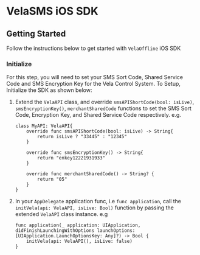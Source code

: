#  VelaSMS iOS SDK


## Getting Started

Follow the instructions below to get started with `VelaOffline` iOS SDK  


### Initialize

For this step, you will need to set your SMS Sort Code, Shared Service Code and SMS Encryption Key for the Vela Control System. To Setup, Initialize the SDK as shown below:  

1.  Extend the `VelaAPI` class, and override `smsAPIShortCode(bool: isLive)`,  `smsEncryptionKey()`, `merchantSharedCode` functions  to set the SMS Sort Code, Encryption Key, and Shared Service Code respectively.  e.g.  
    ```
    class MyAPI: VelaAPI{
        override func smsAPIShortCode(bool: isLive) -> String{
            return isLive ? "33445" : "12345"
        }
        
        override func smsEncryptionKey() -> String{
            return "enkey12221931933"
        }
        
        override func merchantSharedCode() -> String? {
            return "05"
        }
    }
    ```

2. In your `AppDelegate`  application func, i.e `func application`, call the `initVela(api: VelaAPI, isLive: Bool)` function by passing the  extended `VelaAPI` class instance. e.g  
    ```
    func application(_ application: UIApplication, didFinishLaunchingWithOptions launchOptions: [UIApplication.LaunchOptionsKey: Any]?) -> Bool {
        initVela(api: VelaAPI(), isLive: false)
    }
    ```

